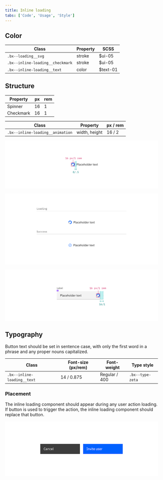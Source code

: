 ```yaml
---
title: Inline loading
tabs: ['Code', 'Usage', 'Style']
---
```


## Color

| Class                            | Property | SCSS     |
| -------------------------------- | -------- | -------- |
| `.bx--loading__svg`              | stroke   | $ui-05   |
| `.bx--inline-loading__checkmark` | stroke   | $ui-05   |
| `.bx--inline-loading__text`      | color    | $text-01 |

## Structure

| Property  | px  | rem |
| --------- | --- | --- |
| Spinner   | 16  | 1   |
| Checkmark | 16  | 1   |

| Class                            | Property      | px / rem |
| -------------------------------- | ------------- | -------- |
| `.bx--inline-loading__animation` | width, height | 16 / 2   |

<image-component fixed="default">

![Inline loading spinner structure measurements](images/inline-loading-style-1.png)

</image-component>

<image-component fixed="default">

![Inline loading states](images/inline-loading-style-2.png)

</image-component>

<image-component fixed="default" caption="Structure measurements for small and large loading spinner | px / rem">

![Inline loading spinner in context example](images/inline-loading-style-3.png)

</image-component>

## Typography

Button text should be set in sentence case, with only the first word in a phrase and any proper nouns capitalized.

| Class                       | Font-size (px/rem) | Font-weight   | Type style       |
| --------------------------- | ------------------ | ------------- | ---------------- |
| `.bx--inline-loading__text` | 14 / 0.875         | Regular / 400 | `.bx--type-zeta` |

### Placement

The inline loading component should appear during any user action loading. If button is used to trigger the action, the inline loading component should replace that button.

<image-component fixed="default" caption="Example of a inline loading in product context">

![Inline loading spinner animated_in context example](images/inline-loading-animated.gif)

</image-component>
